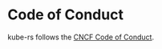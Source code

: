 # Code of Conduct

kube-rs follows the [CNCF Code of Conduct](https://github.com/cncf/foundation/blob/master/code-of-conduct.md).
